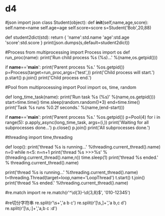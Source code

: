 # d4
#json
import json
class Student(object):
    def __init__(self,name,age,score):
        self.name=name
        self.age=age
        self.score=score
s=Student('Bob',20,88)

def student2dict(std):
    return {
        'name':std.name
        'age':std.age
        'score':std.score
    }
print(json.dumps(s,default=student2dict))

#Process
from multiprocessing import Process
import os
def run_proc(name):
    print('Run child process %s (%s)...' %(name,os.getpid()))

if __name__=='__main__':
    print('Parent process %s.' %os.getpid())
    p=Process(target=run_proc,args=('test',))
    print('Child process will start.')
    p.start()
    p.join()
    print('Child process end.')
    
#Pool
from multiprocessing import Pool
import os, time, random

def long_time_task(name):
    print('Run task %s (%s)' %(name,os.getpid()))
    start=time.time()
    time.sleep(random.random()*3)
    end=time.time()
    print('Task %s runs %0.2f seconds.' %(name,(end-start)))

if __name__=='__main__':
    print('Parent process %s.' %os.getpid())
    p=Pool(4)
    for i in range(5):
        p.apply_async(long_time_task, args=(i,))
    print('Waiting for all subprocesses done...')
    p.close()
    p.join()
    print('All subprocesses done.')
    
#threading
import time,threading

def loop():
    print('thread %s is running...' %threading.current_thread().name)
    n=0
    while n<5:
        n=n+1
        print('thread %s >>>%s' %(threading.current_thread().name,n))
        time.sleep(1)
    print('thread %s ended.' % threading.current_thread().name)

print('thread %s is running...' %threading.current_thread().name)
t=threading.Thread(target=loop,name='LoopThread')
t.start()
t.join()
print('thread %s ended.' %threading.current_thread().name)

#re.match
import re
re.match(r'^\d{3}\-\d{3,8}$', '010-12345')

#re切分字符串
re.split(r'\s+','a b  c')
re.split(r'[\s\,]+','a b,c  d')
re.split(r'[\s\,\:]+','a,b  c :d')
